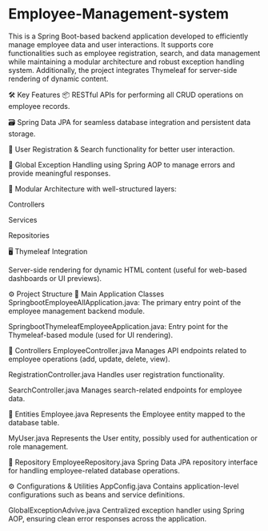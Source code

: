 # Employee-Management-system
This is a Spring Boot-based backend application developed to efficiently manage employee data and user interactions. It supports core functionalities such as employee registration, search, and data management while maintaining a modular architecture and robust exception handling system. Additionally, the project integrates Thymeleaf for server-side rendering of dynamic content.

🛠️ Key Features
📦 RESTful APIs for performing all CRUD operations on employee records.

🗃️ Spring Data JPA for seamless database integration and persistent data storage.

👥 User Registration & Search functionality for better user interaction.

🚨 Global Exception Handling using Spring AOP to manage errors and provide meaningful responses.

🧩 Modular Architecture with well-structured layers:

Controllers

Services

Repositories

🖥️ Thymeleaf Integration

Server-side rendering for dynamic HTML content (useful for web-based dashboards or UI previews).

⚙️ Project Structure
📂 Main Application Classes
SpringbootEmployeeAllApplication.java:
The primary entry point of the employee management backend module.

SpringbootThymeleafEmployeeApplication.java:
Entry point for the Thymeleaf-based module (used for UI rendering).

📂 Controllers
EmployeeController.java
Manages API endpoints related to employee operations (add, update, delete, view).

RegistrationController.java
Handles user registration functionality.

SearchController.java
Manages search-related endpoints for employee data.

📂 Entities
Employee.java
Represents the Employee entity mapped to the database table.

MyUser.java
Represents the User entity, possibly used for authentication or role management.

📂 Repository
EmployeeRepository.java
Spring Data JPA repository interface for handling employee-related database operations.

⚙️ Configurations & Utilities
AppConfig.java
Contains application-level configurations such as beans and service definitions.

GlobalExceptionAdvive.java
Centralized exception handler using Spring AOP, ensuring clean error responses across the application.
